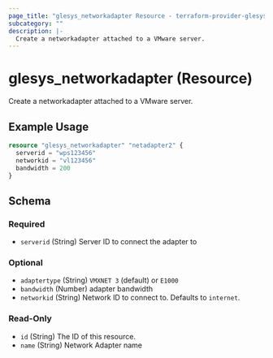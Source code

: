 ```yaml
---
page_title: "glesys_networkadapter Resource - terraform-provider-glesys"
subcategory: ""
description: |-
  Create a networkadapter attached to a VMware server.
---
```

# glesys_networkadapter (Resource)
Create a networkadapter attached to a VMware server.
## Example Usage
```terraform
resource "glesys_networkadapter" "netadapter2" {
  serverid = "wps123456"
  networkid = "vl123456"
  bandwidth = 200
}
```
<!-- schema generated by tfplugindocs -->
## Schema

### Required

- `serverid` (String) Server ID to connect the adapter to

### Optional

- `adaptertype` (String) `VMXNET 3` (default) or `E1000`
- `bandwidth` (Number) adapter bandwidth
- `networkid` (String) Network ID to connect to. Defaults to `internet`.

### Read-Only

- `id` (String) The ID of this resource.
- `name` (String) Network Adapter name

